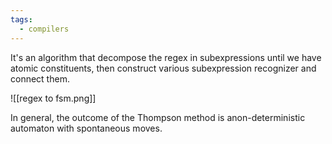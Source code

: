 ```yaml
---
tags:
  - compilers
---
```

 It's an algorithm that decompose the regex in subexpressions until we have atomic constituents, then construct various subexpression recognizer and connect them. 
 
![[regex to fsm.png]]

In general, the outcome of the Thompson method is anon-deterministic automaton with spontaneous moves.